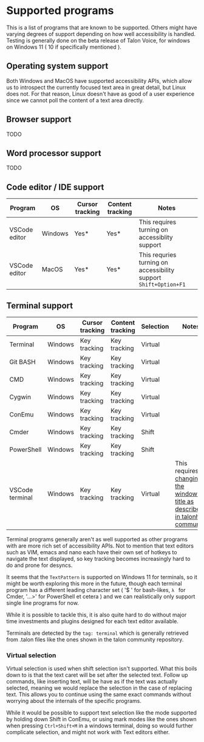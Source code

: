 # Supported programs

This is a list of programs that are known to be supported. Others might have varying degrees of support depending on how well accessibility is handled. Testing is generally done on the beta release of Talon Voice, for windows on Windows 11 ( 10 if specifically mentioned ).

## Operating system support

Both Windows and MacOS have supported accessibility APIs, which allow us to introspect the currently focused text area in great detail, but Linux does not. For that reason, Linux doesn't have as good of a user experience since we cannot poll the content of a text area directly.

## Browser support

TODO

## Word processor support

TODO

## Code editor / IDE support

| Program         | OS      | Cursor tracking | Content tracking | Notes |
|-----------------|---------|-----------------|------------------|-------|
| VSCode editor   | Windows | Yes*            | Yes*             | This requires turning on accessiblity support |
| VSCode editor   | MacOS   | Yes*            | Yes*             | This requries turning on accessibility support `Shift+Option+F1`|

## Terminal support

| Program         | OS      | Cursor tracking | Content tracking | Selection | Notes |
|-----------------|---------|-----------------|------------------|-----------|-------|
| Terminal        | Windows | Key tracking    | Key tracking     | Virtual   |       |
| Git BASH        | Windows | Key tracking    | Key tracking     | Virtual   |       |
| CMD             | Windows | Key tracking    | Key tracking     | Virtual   |       |
| Cygwin          | Windows | Key tracking    | Key tracking     | Virtual   |       |
| ConEmu          | Windows | Key tracking    | Key tracking     | Virtual   |       |
| Cmder           | Windows | Key tracking    | Key tracking     | Shift     |       |
| PowerShell      | Windows | Key tracking    | Key tracking     | Shift     |       |
| VSCode terminal | Windows | Key tracking    | Key tracking     | Virtual   | This requires [changing the windows title as described in talonhub community](https://github.com/talonhub/community/tree/main/apps/vscode#terminal) |

Terminal programs generally aren't as well supported as other programs with are more rich set of accessibility APIs. Not to mention that text editors such as VIM, emacs and nano each have their own set of hotkeys to navigate the text displayed, so key tracking becomes increasingly hard to do and prone for desyncs.

It seems that the `TextPattern` is supported on Windows 11 for terminals, so it might be worth exploring this more in the future, though each terminal program has a different leading character set ( '$ ' for bash-likes, `λ ` for Cmder, '...>' for PowerShell et cetera ) and we can realistically only support single line programs for now.

While it is possible to tackle this, it is also quite hard to do without major time investments and plugins designed for each text editor available.

Terminals are detected by the `tag: terminal` which is generally retrieved from .talon files like the ones shown in the talon community repository.

### Virtual selection

Virtual selection is used when shift selection isn't supported. What this boils down to is that the text caret will be set after the selected text. Follow up commands, like inserting text, will be have as if the text was actually selected, meaning we would replace the selection in the case of replacing text. This allows you to continue using the same exact commands without worrying about the internals of the specific programs.

While it would be possible to support text selection like the mode supported by holding down Shift in ConEmu, or using mark modes like the ones shown when pressing `Ctrl+Shift+M` in a windows terminal, doing so would further complicate selection, and might not work with Text editors either.